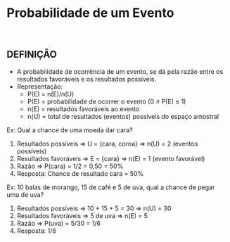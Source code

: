 # Probabilidade de um Evento

<br>

## DEFINIÇÃO
* A probabilidade de ocorrência de um evento, se dá pela razão entre os resultados favoráveis e os resultados possíveis.
* Representação:
  - P(E) = n(E)/n(U)
  - P(E) = probabilidade de ocorrer o evento (0 ≤ P(E) ≤ 1)
  - n(E) = resultados favoráveis ao evento
  - n(U) = total de resultados (eventos) possíveis do espaço amostral

Ex: Qual a chance de uma moeda dar cara?  

1. Resultados possíveis => U = {cara, coroa} => n(U) = 2 (eventos possíveis)
2. Resultados favoráveis => E = {cara} => n(E) = 1 (evento favorável)
3. Razão => P(cara) = 1/2 = 0,50 = 50%
4. Resposta: Chance de resultado cara = 50%

Ex: 10 balas de morango, 15 de café e 5 de uva, qual a chance de pegar uma de uva?

1. Resultados possíveis => 10 + 15 + 5 = 30 => n(U) = 30
2. Resultados favoráveis => 5 de uva => n(E) = 5
3. Razão => P(uva) = 5/30 = 1/6
4. Resposta: 1/6